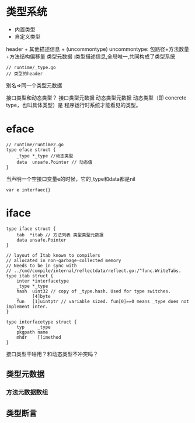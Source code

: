 
# 类型系统

* 内置类型
* 自定义类型

header + 其他描述信息 + (uncommontype)
uncommontype: 包路径+方法数量+方法结构偏移量
类型元数据 :类型描述信息,全局唯一,共同构成了类型系统
```
// runtime/_type.go
// 类型的header
```
别名=>同一个类型元数据

接口类型和动态类型？
接口类型元数据
动态类型元数据
动态类型（即 concrete type，也叫具体类型）是 程序运行时系统才能看见的类型。

# eface

```
// runtime/runtime2.go
type eface struct {
	_type *_type //动态类型
	data  unsafe.Pointer // 动态值
}
```
当声明一个空接口变量e的时候，它的_type和data都是nil
```
var e interfaec{}
```

# iface
```
type iface struct {
	tab  *itab // 方法列表 类型类型元数据
	data unsafe.Pointer
}
```
```
// layout of Itab known to compilers
// allocated in non-garbage-collected memory
// Needs to be in sync with
// ../cmd/compile/internal/reflectdata/reflect.go:/^func.WriteTabs.
type itab struct {
	inter *interfacetype
	_type *_type
	hash  uint32 // copy of _type.hash. Used for type switches.
	_     [4]byte
	fun   [1]uintptr // variable sized. fun[0]==0 means _type does not implement inter.
}
```
```
type interfacetype struct {
	typ     _type
	pkgpath name
	mhdr    []imethod
}
```
接口类型干啥用？和动态类型不冲突吗？    

## 类型元数据

### 方法元数据数组

## 类型断言

##